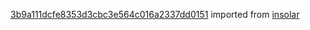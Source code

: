 [3b9a111dcfe8353d3cbc3e564c016a2337dd0151](https://github.com/insolar/insolar/commit/3b9a111dcfe8353d3cbc3e564c016a2337dd0151) imported from [insolar](https://github.com/insolar/insolar)
